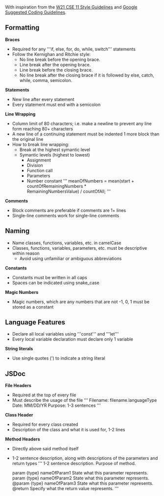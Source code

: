 With inspiration from the [W21 CSE 11 Style Guidelines](https://cseweb.ucsd.edu//~ricko/CSE11StyleGuidelines.pdf) and [Google Suggested Coding Guidelines](https://google.github.io/styleguide/jsguide.html).

## Formatting
**Braces**
- Required for any '''if, else, for, do, while, switch''' statements
- Follow the Kernighan and Ritchie style:
  - No line break before the opening brace.
  - Line break after the opening brace.
  - Line break before the closing brace.
  - No line break after the closing brace if it is followed by else, catch, while, comma, semicolon.
  
**Statements**
- New line after every statement
- Every statement must end with a semicolon

**Line Wrapping**
- Column limit of 80 characters; i.e. make a newline to prevent any line form reaching 80+ characters
- A new line of a continuing statement must be indented 1 more block than the original line
- How to break line wrapping:
  - Break at the highest symantic level
  - Symantic levels (highest to lowest)
    - Assignment
    - Division
    - Function call
    - Parameters
    - Number constant
    ''' meanOfNumbers =
            mean(start + countOfRemainingNumbers *      
                RemainingNumbersValue) / countOfAll;
    '''

**Comments**
- Block comments are preferable if comments are 1+ lines
- Single-line comments work for single-line comments

## Naming
- Name classes, functions, variables, etc. in camelCase
- Classes, functions, variables, parameters, etc. must be descriptive within reason
  - Avoid using unfamiliar or ambiguous abbreviations

**Constants**
- Constants must be written in all caps
- Spaces can be indicated using snake_case

**Magic Numbers**
- Magic numbers, which are any numbers that are not -1, 0, 1 must be stored as a constant

## Language Features
- Declare all local variables using '''const''' and '''let'''
- Every local variable declaration must declare only 1 variable

**String literals**
- Use single quotes (') to indicate a string literal

## JSDoc
**File Headers**
- Required at the top of every file
- Must describe the usage of the file
  ''' 
  Filename: filename.languageType
  Date: MM/DD/YR
  Purpose: 1-3 sentences
  '''

**Class Header**
- Required for every class created
- Description of the class and what it is used for, 1-2 lines

**Method Headers**
- Directly above said method itself
- 1-2 sentence description, along with descriptions of the parameters and return types
 ''' 
  1-2 sentence description. Purpose of method.

  param {type} nameOfParam1 State what this parameter represents.
  param {type} nameOfParam2 State what this parameter represents.
  @param {type} nameOfParam3 State what this parameter represents.
  @return Specify what the return value represents.
  '''
